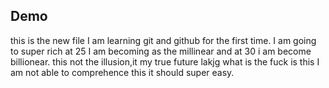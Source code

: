 ## Demo
this is the new file I am learning git and github for the first time.
I am going to super rich at 25  I am 
becoming as the millinear  and at 30 i am become billionear.
this not the illusion,it my true future
lakjg what is the fuck is this I am not able to comprehence this it should super easy.
